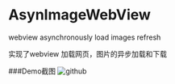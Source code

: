 AsynImageWebView
================

webview asynchronously load images refresh

实现了webview 加载网页，图片的异步加载和下载

###Demo截图
![github](https://github.com/dupengtao/AsynImageWebView/blob/master/example_image.jpg?raw=true "Demo截图")
